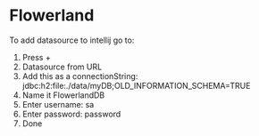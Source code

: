 # Flowerland

To add datasource to intellij go to:
  1. Press +
  2. Datasource from URL
  3. Add this as a connectionString:   jdbc:h2:file:./data/myDB;OLD_INFORMATION_SCHEMA=TRUE
  4. Name it FlowerlandDB
  5. Enter username: sa
  6. Enter password: password
  7. Done
